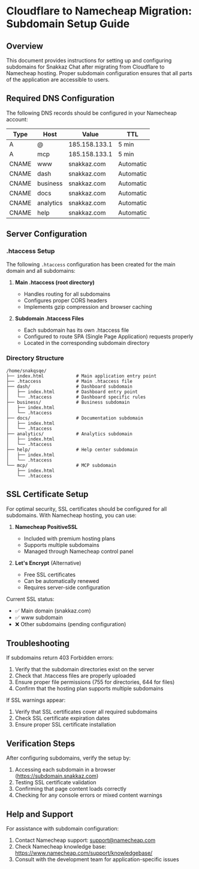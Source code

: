 # Cloudflare to Namecheap Migration: Subdomain Setup Guide

## Overview

This document provides instructions for setting up and configuring subdomains for Snakkaz Chat after migrating from Cloudflare to Namecheap hosting. Proper subdomain configuration ensures that all parts of the application are accessible to users.

## Required DNS Configuration

The following DNS records should be configured in your Namecheap account:

| Type  | Host       | Value           | TTL       |
|-------|------------|-----------------|-----------|
| A     | @          | 185.158.133.1   | 5 min     |
| A     | mcp        | 185.158.133.1   | 5 min     |
| CNAME | www        | snakkaz.com     | Automatic |
| CNAME | dash       | snakkaz.com     | Automatic |
| CNAME | business   | snakkaz.com     | Automatic |
| CNAME | docs       | snakkaz.com     | Automatic |
| CNAME | analytics  | snakkaz.com     | Automatic |
| CNAME | help       | snakkaz.com     | Automatic |

## Server Configuration

### .htaccess Setup

The following `.htaccess` configuration has been created for the main domain and all subdomains:

1. **Main .htaccess (root directory)**
   - Handles routing for all subdomains
   - Configures proper CORS headers
   - Implements gzip compression and browser caching

2. **Subdomain .htaccess Files**
   - Each subdomain has its own .htaccess file
   - Configured to route SPA (Single Page Application) requests properly
   - Located in the corresponding subdomain directory

### Directory Structure

```
/home/snakqsqe/
├── index.html            # Main application entry point
├── .htaccess             # Main .htaccess file
├── dash/                 # Dashboard subdomain
│   ├── index.html        # Dashboard entry point
│   └── .htaccess         # Dashboard specific rules
├── business/             # Business subdomain
│   ├── index.html
│   └── .htaccess
├── docs/                 # Documentation subdomain
│   ├── index.html
│   └── .htaccess
├── analytics/            # Analytics subdomain
│   ├── index.html
│   └── .htaccess
├── help/                 # Help center subdomain
│   ├── index.html
│   └── .htaccess
└── mcp/                  # MCP subdomain
    ├── index.html
    └── .htaccess
```

## SSL Certificate Setup

For optimal security, SSL certificates should be configured for all subdomains. With Namecheap hosting, you can use:

1. **Namecheap PositiveSSL**
   - Included with premium hosting plans
   - Supports multiple subdomains
   - Managed through Namecheap control panel

2. **Let's Encrypt** (Alternative)
   - Free SSL certificates
   - Can be automatically renewed
   - Requires server-side configuration

Current SSL status:
- ✅ Main domain (snakkaz.com)
- ✅ www subdomain
- ❌ Other subdomains (pending configuration)

## Troubleshooting

If subdomains return 403 Forbidden errors:
1. Verify that the subdomain directories exist on the server
2. Check that .htaccess files are properly uploaded
3. Ensure proper file permissions (755 for directories, 644 for files)
4. Confirm that the hosting plan supports multiple subdomains

If SSL warnings appear:
1. Verify that SSL certificates cover all required subdomains
2. Check SSL certificate expiration dates
3. Ensure proper SSL certificate installation

## Verification Steps

After configuring subdomains, verify the setup by:
1. Accessing each subdomain in a browser (https://subdomain.snakkaz.com)
2. Testing SSL certificate validation
3. Confirming that page content loads correctly
4. Checking for any console errors or mixed content warnings

## Help and Support

For assistance with subdomain configuration:
1. Contact Namecheap support: support@namecheap.com
2. Check Namecheap knowledge base: https://www.namecheap.com/support/knowledgebase/
3. Consult with the development team for application-specific issues
